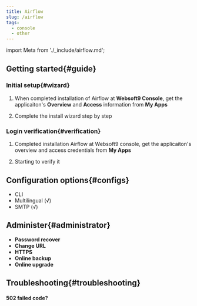 ```yaml
---
title: Airflow
slug: /airflow
tags:
  - console
  - other
---
```


import Meta from './_include/airflow.md';

<Meta name="meta" />

## Getting started{#guide}

### Initial setup{#wizard}

1. When completed installation of Airflow at **Websoft9 Console**, get the applicaiton's **Overview** and **Access** information from **My Apps**  

2. Complete the install wizard step by step

### Login verification{#verification}

1. Completed installation Airflow at Websoft9 console, get the applicaiton's overview and access credentials from **My Apps**  

2. Starting to verify it

## Configuration options{#configs}

- CLI
- Multilingual (√)
- SMTP (√)

## Administer{#administrator}

- **Password recover**
- **Change URL**
- **HTTPS**
- **Online backup**
- **Online upgrade**

## Troubleshooting{#troubleshooting}

#### 502 failed code?